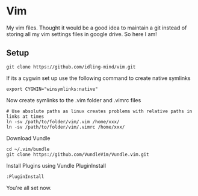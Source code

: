 # Vim
My vim files. Thought it would be a good idea to maintain a git instead of storing all my vim settings files in google drive. So here I am!
## Setup
```
git clone https://github.com/idling-mind/vim.git
```
If its a cygwin set up use the following command to create native symlinks
```
export CYGWIN="winsymlinks:native"
```
Now create symlinks to the .vim folder and .vimrc files
```
# Use absolute paths as linux creates problems with relative paths in links at times
ln -sv /path/to/folder/vim/.vim /home/xxx/
ln -sv /path/to/folder/vim/.vimrc /home/xxx/
```
Download Vundle
```
cd ~/.vim/bundle
git clone https://github.com/VundleVim/Vundle.vim.git
```
Install Plugins using Vundle PluginInstall
```
:PluginInstall
```
You're all set now.

